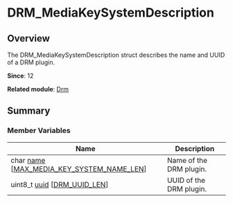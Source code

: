 # DRM_MediaKeySystemDescription


## Overview

The DRM_MediaKeySystemDescription struct describes the name and UUID of a DRM plugin.

**Since**: 12

**Related module**: [Drm](_drm.md)


## Summary


### Member Variables

| Name| Description| 
| -------- | -------- |
| char [name](_drm.md#name) [[MAX_MEDIA_KEY_SYSTEM_NAME_LEN](_drm.md#max_media_key_system_name_len)] | Name of the DRM plugin.| 
| uint8_t [uuid](_drm.md#uuid-22) [[DRM_UUID_LEN](_drm.md#drm_uuid_len)] | UUID of the DRM plugin.| 
